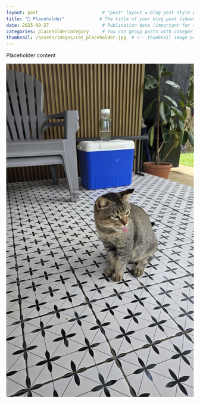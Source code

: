 ```yaml
---
layout: post                        # "post" layout = blog post style page.
title: "🍜 Placeholder"             # The title of your blog post (shown in list + page).
date: 2025-09-27                    # Publication date (important for sorting posts).
categories: placeholdercategory     # You can group posts with categories.
thumbnail: /assets/images/cat_placeholder.jpg  # <-- thumbnail image path
---
```


Placeholder content

![Placeholder](/assets/images/cat_placeholder.jpg)


<!-- # 👉 To add more images, upload them to assets/images and reference like:
![Alt text](/assets/images/your-image-name.jpg)  -->


